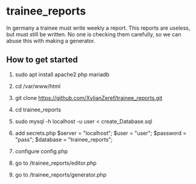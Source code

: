 # trainee_reports

In germany a trainee must write weekly a report. 
This reports are useless, but must still be written. No one is checking them carefully, so we can abuse this with making a generator.

## How to get started
1. sudo apt install apache2 php mariadb
2. cd /var/www/html
3. git clone https://github.com/XylianZeref/trainee_reports.git
4. cd trainee_reports
5. sudo mysql -h localhost -u user < create_Database.sql
6. add secrets.php
  $server = "localhost";
  $user = "user";
  $password = "pass";
  $database = "trainee_reports";

7. configure config.php
8. go to /trainee_reports/editor.php
9. go to /trainee_reports/generator.php
